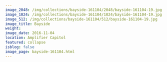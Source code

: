 ```yaml
---
image_2048: /img/collections/bayside-161104/2048/bayside-161104-19.jpg
image_1024: /img/collections/bayside-161104/1024/bayside-161104-19.jpg
image_512: /img/collections/bayside-161104/512/bayside-161104-19.jpg
image_title: Bayside
weight: 
image_date: 2016-11-04
location: Amplifier Capitol
featured: collapse
isblog: false
image_page: bayside-161104.html
---
```

